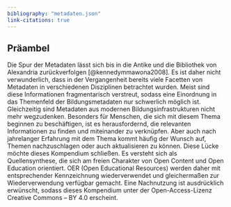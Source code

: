 ```yaml
---
bibliography: "metadaten.json"
link-citations: true
---
```


## Präambel

Die Spur der Metadaten lässt sich bis in die Antike und die Bibliothek
von Alexandria zurückverfolgen [@kennedymmawona2008]. Es ist daher nicht
verwunderlich, dass in der Vergangenheit bereits viele Facetten von
Metadaten in verschiedenen Disziplinen betrachtet wurden. Meist sind
diese Informationen fragmentarisch verstreut, sodass eine Einordnung in
das Themenfeld der Bildungsmetadaten nur schwerlich möglich ist.
Gleichzeitig sind Metadaten aus modernen Bildungsinfrastrukturen nicht
mehr wegzudenken. Besonders für Menschen, die sich mit diesem Thema
beginnen zu beschäftigen, ist es herausfordernd, die relevanten
Informationen zu finden und miteinander zu verknüpfen. Aber auch nach
jahrelanger Erfahrung mit dem Thema kommt häufig der Wunsch auf, Themen
nachzuschlagen oder auch aktualisieren zu können. Diese Lücke möchte
dieses Kompendium schließen. Es versteht sich als Quellensynthese, die
sich am freien Charakter von Open Content und Open Education orientiert.
OER (Open Educational Resources) werden daher mit entsprechender
Kennzeichnung wiederverwendet und gleichermaßen zur Wiederverwendung
verfügbar gemacht. Eine Nachnutzung ist ausdrücklich erwünscht, sodass
dieses Kompendium unter der Open-Access-Lizenz Creative Commons – BY 4.0
erscheint.
